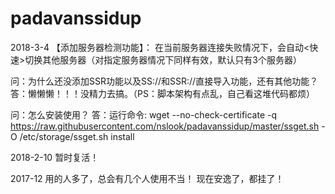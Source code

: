 # padavanssidup
2018-3-4
【添加服务器检测功能】：
在当前服务器连接失败情况下，会自动<快速>切换其他服务器（对指定服务器情况下同样有效，默认只有3个服务器）

问：为什么还没添加SSR功能以及SS://和SSR://直接导入功能，还有其他功能？ 
答：懒懒懒！！！没精力去搞。（PS：脚本架构有点乱，自己看这堆代码都烦）

问：怎么安装使用？
答：运行命令: wget --no-check-certificate -q https://raw.githubusercontent.com/nslook/padavanssidup/master/ssget.sh -O /etc/storage/ssget.sh  install

2018-2-10 
暂时复活！


2017-12
用的人多了，总会有几个人使用不当！
现在安逸了，都挂了！
